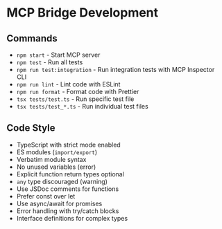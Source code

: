 # MCP Bridge Development

## Commands
- `npm start` - Start MCP server
- `npm test` - Run all tests
- `npm run test:integration` - Run integration tests with MCP Inspector CLI
- `npm run lint` - Lint code with ESLint
- `npm run format` - Format code with Prettier
- `tsx tests/test.ts` - Run specific test file
- `tsx tests/test_*.ts` - Run individual test files

## Code Style
- TypeScript with strict mode enabled
- ES modules (`import/export`)
- Verbatim module syntax
- No unused variables (error)
- Explicit function return types optional
- `any` type discouraged (warning)
- Use JSDoc comments for functions
- Prefer const over let
- Use async/await for promises
- Error handling with try/catch blocks
- Interface definitions for complex types